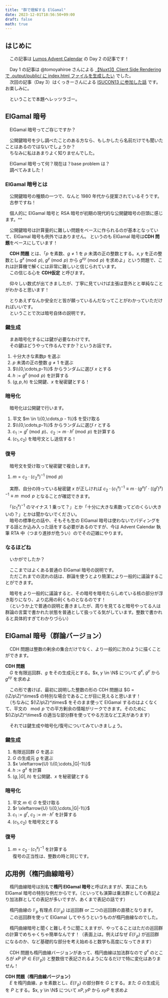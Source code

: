 ```yaml
---
title: "群で理解する ElGamal"
date: 2023-12-01T18:56:50+09:00
draft: false
math: true
---
```


## はじめに
　この記事は [Lumos Advent Calendar](https://qiita.com/advent-calendar/2023/lumos) の Day 2 の記事です！ 

　Day 1 の記事は @tomoyahiroe さんによる [【Nuxt3】Client Side Rendering で .output/public/ に index.html ファイルを生成したい](https://qiita.com/tomoyahiroe/items/343f158905ac7a65ca35) でした。  
　次回の記事（Day 3）はくっきーさんによる [ISUCON13 に参加した話](https://blog.ck9.jp/post/240/) です。お楽しみに。

　ということで本題へレッツラゴー。

## ElGamal 暗号
　ElGamal 暗号ってご存じですか？

　公開鍵暗号を少し調べたことのある方なら、もしかしたら名前だけでも聞いたことはあるのではないでしょうか？  
　ちなみに私はあまりよく知りませんでした。

　ElGamal 暗号って何？現在は？base problem は？  
　調べてみました！

### ElGamal 暗号とは
　公開鍵暗号の種類の一つで、なんと 1980 年代から提案されているそうです。  
　古参ですね！

　個人的に ElGamal 暗号と RSA 暗号が初期の現代的な公開鍵暗号の巨頭に感じます。^^

　公開鍵暗号は計算量的に難しい問題をベースに作られるのが基本となっていて、ElGamal 暗号も例外ではありません。
  というのも ElGamal 暗号は**CDH 問題**をベースにしています！

　**CDH 問題** とは、「$p$ を素数、$g \neq 1$ を $p$ 未満の正の整数とする。$x,y$ を正の整数とし $g^x \pmod p,\ g^y \pmod p$ から $g^{xy} \pmod p$ を求めよ」という問題で、これは計算機で解くには非常に難しいと信じられています。  
　この信じる心を **CDH仮定** と呼びます。

　仰々しい数式が出てきましたが、丁寧に見ていけば主張は意外とと単純なことがわかると思います！

　とりあえずなんか安全だと皆が願っているんだなってことがわかっていただければいいです。  
　ということで次は暗号自体の説明です。

### 鍵生成
　まあ暗号化するには鍵が必要なわけです。  
　その鍵はどうやって作るんですか？というお話です。
1. 十分大きな素数$p$ を選ぶ
2. $p$ 未満の正の整数 $g \neq 1$ を選ぶ
3. $\\{0,\cdots,p-1\\}$ からランダムに選び $x$ とする
4. $h := g^x \pmod p$ を計算する
5. $(g, p, h)$ を公開鍵、$x$ を秘密鍵とする！

### 暗号化
　暗号化は公開鍵で行います。

1. 平文 $m \in \\{0,\cdots,p - 1\\}$ を受け取る
2. $\\{0,\cdots,p-1\\}$ からランダムに選び $r$ とする
3. $c_1 := g^r \pmod p$、$c_2 := m\cdot h^r \pmod p$ を計算する
4. $(c_1, c_2)$ を暗号文とし送信する！

### 復号
　暗号文を受け取って秘密鍵で複合します。

1. $m = c_2 \cdot (c_2^x)^{-1} \pmod p$

　実際、自分の持っている秘密鍵 $x$ が正しければ $c_2 \cdot (c_1^x)^{-1} \equiv m \cdot (g^x)^r \cdot ((g^r)^x)^{-1} \equiv m \mod p$ となることが確認できます。

　「$(c_1^x)^{-1}$ のマイナス 1 乗って？」とか「十分に大きな素数ってどのくらい大きいの？」とかは聞かないでください。  
　暗号の標準化の話や、そもそも生の ElGamal 暗号は使わないでパディングをする話とか込み入った話をする必要があるのですが、今は Advent Calendar 執筆 RTA 中（つまり進捗が危うい）のでその辺雑にやります。

### なるほどね
　いかがでしたか？

　ここまではよくある普通の ElGamal 暗号の説明です。  
　ただこれまでの流れの話は、群論を使うとより簡潔により一般的に議論することができます。

　暗号をより一般的に議論すると、その暗号を暗号たらしめている核の部分が浮き彫りになり、より応用の利くものとなるのです！  
　（というか上で普通の説明と書きましたが、周りを見てると暗号やってる人は群論の言葉で書かれた状態を普通として扱ってる気がしています。整数で書かれると具体的すぎてわかりづらい）

## ElGamal 暗号（群論バージョン）

　CDH 問題は整数の剰余の集合だけでなく、より一般的に次のように描くことができます。

**CDH 問題**  
　$G$ を有限巡回群、$g$ をその生成元とする。$x, y \in \N$ について $g^x,\ g^y$ から $g^{xy}$ を求めよ

　この形で書けば、最初に説明した整数の形の CDH 問題は $G = (\Z/p\Z)^\times$ の特別な場合であることが目に見えると思います！  
　（ちなみに $(\Z/p\Z)^\times$ をそのまま使って ElGamal するのはよくなくて、平文の $\mod p$ での平方剰余の情報がリークできます。そのために $(\Z/p\Z)^\times$ の適当な部分群を使ってやる方法など工夫があります）

　それでは鍵生成や暗号化/復号についてみていきましょう。

### 鍵生成
1. 有限巡回群 $G$ を選ぶ
2. $G$ の生成元 $g$ を選ぶ
3. $x \xleftarrow{U} \\{0,\cdots,|G|-1\\}$
4. $h := g^x$ を計算
5. $(g, |G|, h)$ を公開鍵、$x$ を秘密鍵とする

### 暗号化
1. 平文 $m \in G$ を受け取る
2. $r \xleftarrow{U} \\{0,\cdots,|G|-1\\}$
3. $c_1 := g^r,\ c_2 := m \cdot h^r$ を計算する
4. $(c_1, c_2)$ を暗号文とする

### 復号
1. $m = c_2 \cdot (c_1^x)^{-1}$ を計算する  
復号の正当性は、整数の時と同じです。

## 応用例（楕円曲線暗号）

　楕円曲線暗号は別名で**楕円 ElGamal 暗号**と呼ばれますが、実はこれも ElGamal 暗号の特別な例だからです。（といっても演算は乗法群としての表記より加法群としての表記が多いですが、あくまで表記の話です）

　楕円曲線の $\mathbb{F}_p$ 有理点 $E(\mathbb{F}_p)$ は巡回群 or 二つの巡回群の直積となります。  
　この巡回群を使って ElGamal してやろうというものが楕円曲線なのでした。

　楕円曲線暗号と聞くと難しそうに聞こえますが、やってることはただの巡回群の計算でめちゃくちゃ簡単なんです！（表面上は。例えばなぜ $E(\mathbb{F}_p)$ が巡回群になるのか、など基礎的な部分を考え始めると数学も高度になってきます）

　CDH 問題も楕円曲線バージョンがあって、楕円曲線は加法群なので $g^x$ のところが $xP\ (P \in E(\mathbb{F}_p))$ と整数倍で表記されるようになるだけで特に変化はありません！

**CDH 問題（楕円曲線バージョン）**  
　$E$ を楕円曲線、$p$ を素数とし、$E(\mathbb{F}_p)$ の部分群を $G$ とする。また $G$ の生成元を $P$ とする。$x, y \in \N$ について $xP,yP$ から $xyP$ を求めよ
